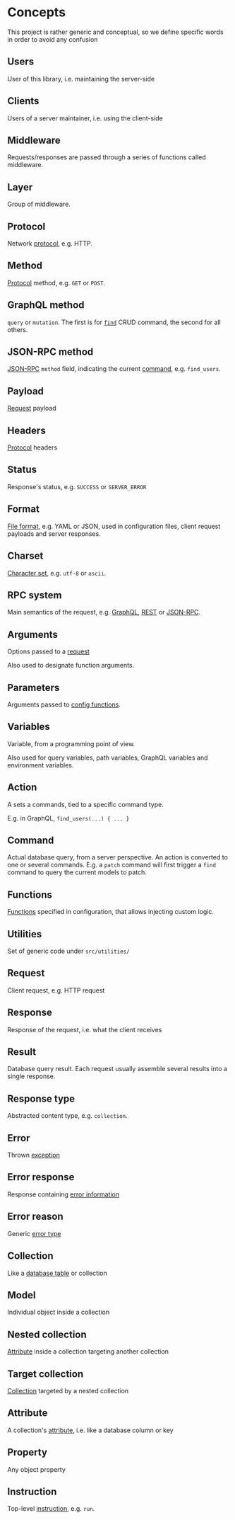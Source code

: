 # Concepts

This project is rather generic and conceptual, so we define specific words
in order to avoid any confusion

## Users

User of this library, i.e. maintaining the server-side

## Clients

Users of a server maintainer, i.e. using the client-side

## Middleware

Requests/responses are passed through a series of functions called middleware.

## Layer

Group of middleware.

## Protocol

Network [protocol](protocols.md), e.g. HTTP.

## Method

[Protocol](protocols.md) method, e.g. `GET` or `POST`.

## GraphQL method

`query` or `mutation`. The first is for [`find`](crud.md#find-command) CRUD
command, the second for all others.

## JSON-RPC method

[JSON-RPC](jsonrpc.md) `method` field, indicating the current
[command](crud.md#rpc), e.g. `find_users`.

## Payload

[Request](protocols.md#request) payload

## Headers

[Protocol](protocols.md) headers

## Status

Response's status, e.g. `SUCCESS` or `SERVER_ERROR`

## Format

[File format](formats.md), e.g. YAML or JSON, used in configuration files,
client request payloads and server responses.

## Charset

[Character set](formats.md#charsets), e.g. `utf-8` or `ascii`.

## RPC system

Main semantics of the request, e.g. [GraphQL](graphql.md), [REST](rest.md) or
[JSON-RPC](jsonrpc.md).

## Arguments

Options passed to a [request](rpc.md#rpc)

Also used to designate function arguments.

## Parameters

Arguments passed to [config functions](functions.md#parameters).

## Variables

Variable, from a programming point of view.

Also used for query variables, path variables, GraphQL variables and
environment variables.

## Action

A sets a commands, tied to a specific command type.

E.g. in GraphQL, `find_users(...) { ... }`

## Command

Actual database query, from a server perspective. An action is converted to
one or several commands. E.g. a `patch` command will first trigger a `find`
command to query the current models to patch.

## Functions

[Functions](functions.md) specified in configuration, that allows injecting
custom logic.

## Utilities

Set of generic code under `src/utilities/`

## Request

Client request, e.g. HTTP request

## Response

Response of the request, i.e. what the client receives

## Result

Database query result. Each request usually assemble several results into
a single response.

## Response type

Abstracted content type, e.g. `collection`.

## Error

Thrown [exception](error.md)

## Error response

Response containing [error information](error.md)

## Error reason

Generic [error type](error.md)

## Collection

Like a [database table](collections.md) or collection

## Model

Individual object inside a collection

## Nested collection

[Attribute](relations.md) inside a collection targeting another collection

## Target collection

[Collection](relations.md) targeted by a nested collection

## Attribute

A collection's [attribute](collections.md#attributes.md),
i.e. like a database column or key

## Property

Any object property

## Instruction

Top-level [instruction](usage.md), e.g. `run`.
